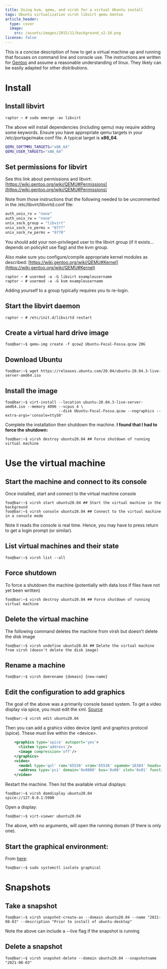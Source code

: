```yaml
---
title: Using kvm, qemu, and virsh for a virtual Ubuntu install
tags: Ubuntu virtualization virsh libvirt qemu Gentoo
article_header:
  type: cover
  image: 
    src: /assets/images/2015/11/background_v2-16.png
license: false
---
```


This is a concise description of how to get a virtual machine up
and running that focuses on command line and console use.  The
instructions are written for [Gentoo](https://www.gentoo.org) and
assume a reasonable understanding of linux. They likely can be easily
adapted for other distributions.

# Install

## Install libvirt

```console
raptor ~ # sudo emerge -av libvirt
```

The above will install dependencies (including qemu) may require
adding some keywords.  Ensure you have appropriate qemu targets in
your /etc/portage/make.conf file.  A typical target is **x86_64**.

```bash
QEMU_SOFTMMU_TARGETS="x86_64"
QEMU_USER_TARGETS="x86_64"
```

## Set permissions for libvirt

See this link about permissions and libvirt:
[https://wiki.gentoo.org/wiki/QEMU#Permissions](https://wiki.gentoo.org/wiki/QEMU#Permissions)

Note from those instructions that the following needed to be uncommented in the /etc/libvirt/libvirtd.conf file:

```bash
auth_unix_ro = "none"
auth_unix_rw = "none"
unix_sock_group = "libvirt"
unix_sock_ro_perms = "0777"
unix_sock_rw_perms = "0770"
```

You should add your non-privileged user to the libvirt group (if it
exists... depends on policykit use flag) and the kvm group.

Also make sure you configure/compile appropriate kernel modules as described:
[https://wiki.gentoo.org/wiki/QEMU#Kernel](https://wiki.gentoo.org/wiki/QEMU#Kernel)


```console
raptor ~ # usermod -a -G libvirt exampleusername
raptor ~ # usermod -a -G kvm exampleusername
```

Adding yourself to a group typically requires you to re-login.

## Start the libvirt daemon

```console
raptor ~ # /etc/init.d/libvirtd restart
```

## Create a virtual hard drive image

```console
foo@bar:~$ qemu-img create -f qcow2 Ubuntu-Focal-Fossa.qcow 20G
```

## Download Ubuntu

```console
foo@bar:~$ wget https://releases.ubuntu.com/20.04/ubuntu-20.04.3-live-server-amd64.iso
```

## Install the image

```console
foo@bar:~$ virt-install --location ubuntu-20.04.3-live-server-amd64.iso --memory 4096 --vcpus 4 \
                        --disk Ubuntu-Focal-Fossa.qcow --nographics --extra-args='console=ttyS0'
```

Complete the installation then shutdown the machine.  **I found that I had to force the shutdown:**

```console
foo@bar:~$ virsh destroy ubuntu20.04 ## Force shutdown of running virtual machine
```

# Use the virtual machine

## Start the machine and connect to its console

Once installed, start and connect to the virtual machine console

```console
foo@bar:~$ virsh start ubuntu20.04 ## Start the virtual machine in the background
foo@bar:~$ virsh console ubuntu20.04 ## Connect to the virtual machine in a console mode
```

Note it reads the console is real time.  Hence, you may have to press
return to get a login prompt (or similar).

## List virtual machines and their state

```console
foo@bar:~$ virsh list --all
```

## Force shutdown

To force a shutdown the machine (potentially with data loss if files
have not yet been written)

```console
foo@bar:~$ virsh destroy ubuntu20.04 ## Force shutdown of running virtual machine
```

## Delete the virtual machine

The following command deletes the machine from virsh but doesn't
delete the disk image

```console
foo@bar:~$ virsh undefine ubuntu20.04 ## Delete the virtual machine from virsh (doesn't delete the disk image)
```

## Rename a machine

```console
foo@bar:~$ virsh domrename {domain} {new-name}
```

## Edit the configuration to add graphics

The goal of the above was a primarily console based system. To get a
video display via spice, you must edit the
xml. [Source](https://people.freedesktop.org/~teuf/spice-doc/html/ch02s03.html)

```console
foo@bar:~$ virsh edit ubuntu20.04 
```

Then you can add a grahics video device (qml) and graphics protocol (spice).  These must live within the \<device></device>.

```xml
    <graphics type='spice' autoport='yes'>
      <listen type='address'/>
      <image compression='off'/>
    </graphics>
    <video>
      <model type='qxl' ram='65536' vram='65536' vgamem='16384' heads='1' primary='yes'/>
      <address type='pci' domain='0x0000' bus='0x08' slot='0x01' function='0x0'/>
    </video>
```

Restart the machine.  Then list the available virtual displays:
```console
foo@bar:~$ virsh domdisplay ubuntu20.04
spice://127.0.0.1:5900
```

Open a display:
```console
foo@bar:~$ virt-viewer ubuntu20.04
```

The above, with no arguments, will open the running domain (if there is only one).

## Start the graphical environment:

From [here](https://linuxconfig.org/start-gui-from-command-line-on-ubuntu-20-04-focal-fossa/):

```console
foo@bar:~$ sudo systemctl isolate graphical
```

# Snapshots

## Take a snapshot

```console
foo@bar:~$ virsh snapshot-create-as --domain ubuntu20.04 --name "2021-08-03" --description "Prior to install of ubuntu-desktop"
```

Note the above can include a --live flag if the snapshot is running

## Delete a snapshot

```console
foo@bar:~$ virsh snapshot-delete --domain ubuntu20.04 --snapshotname "2021-08-03"
```
